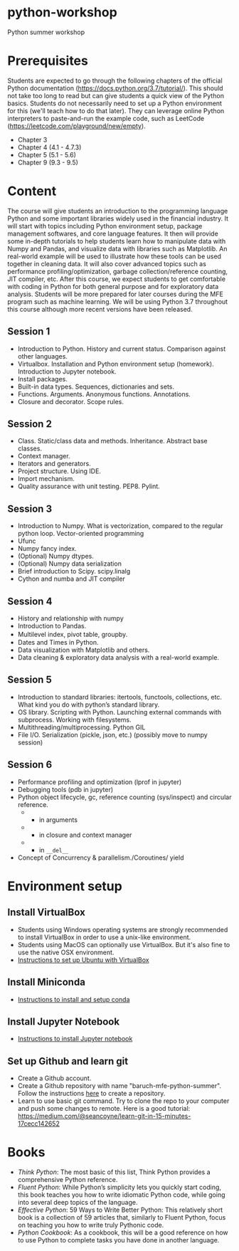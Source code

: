 # python-workshop
Python summer workshop


# Prerequisites
Students are expected to go through the following chapters of the official Python documentation (https://docs.python.org/3.7/tutorial/). This should not take too long to read but can give students a quick view of the Python basics. Students do not necessarily need to set up a Python environment for this (we'll teach how to do that later). They can leverage online Python interpreters to paste-and-run the example code, such as LeetCode (https://leetcode.com/playground/new/empty).
* Chapter 3
* Chapter 4 (4.1 - 4.7.3)
* Chapter 5 (5.1 - 5.6)
* Chapter 9 (9.3 - 9.5)

# Content
The course will give students an introduction to the programming language Python and some important libraries widely used in the financial industry. It will start with topics including Python environment setup, package management softwares, and core language features. It then will provide some in-depth tutorials to help students learn how to manipulate data with Numpy and Pandas, and visualize data with libraries such as Matplotlib. An real-world example will be used to illustrate how these tools can be used together in cleaning data. It will also cover advanced topics such as performance profiling/optimization, garbage collection/reference counting, JIT compiler, etc. After this course, we expect students to get comfortable with coding in Python for both general purpose and for exploratory data analysis. Students will be more prepared for later courses during the MFE program such as machine learning. We will be using Python 3.7 throughout this course although more recent versions have been released.

 
## Session 1
* Introduction to Python. History and current status. Comparison against other languages.
* Virtualbox. Installation and Python environment setup (homework). Introduction to Jupyter notebook.
* Install packages.
* Built-in data types. Sequences, dictionaries and sets. 
* Functions. Arguments. Anonymous functions. Annotations.
* Closure and decorator. Scope rules. 

## Session 2
* Class. Static/class data and methods. Inheritance. Abstract base classes. 
* Context manager. 
* Iterators and generators.
* Project structure. Using IDE.
* Import mechanism.
* Quality assurance with unit testing. PEP8. Pylint. 

## Session 3
* Introduction to Numpy. What is vectorization, compared to the regular python loop. Vector-oriented programming
* Ufunc
* Numpy fancy index.
* (Optional) Numpy dtypes.
* (Optional) Numpy data serialization
* Brief introduction to Scipy. scipy.linalg
* Cython and numba and JIT compiler

## Session 4
* History and relationship with numpy
* Introduction to Pandas. 
* Multilevel index, pivot table, groupby. 　
* Dates and Times in Python.
* Data visualization with Matplotlib and others.
* Data cleaning & exploratory data analysis with a real-world example. 

## Session 5
* Introduction to standard libraries: itertools, functools, collections, etc. What kind you do with python’s standard library.
* OS library. Scripting with Python. Launching external commands with subprocess. Working with filesystems. 
* Multithreading/multiprocessing. Python GIL
* File I/O. Serialization (pickle, json, etc.) (possibly move to numpy session)

## Session 6
* Performance profiling and optimization (lprof in jupyter)
* Debugging tools (pdb in jupyter)
* Python object lifecycle, gc, reference counting (sys/inspect) and circular reference. 
  * - in arguments
  * - in closure and context manager
  * - in `__del__`
* Concept of Concurrency & parallelism./Coroutines/ yield


# Environment setup
## Install VirtualBox
* Students using Windows operating systems are strongly recommended to install VirtualBox in order to use a unix-like environment. 
* Students using MacOS can optionally use VirtualBox. But it's also fine to use the native OSX environment.
* [Instructions to set up Ubuntu with VirtualBox](docs/virtualbox.md) 

## Install Miniconda
* [Instructions to install and setup conda](docs/conda.md)

## Install Jupyter Notebook
* [Instructions to install Jupyter notebook](docs/jupyter.md)

## Set up Github and learn git
* Create a Github account.
* Create a Github repository with name "baruch-mfe-python-summer". 
Follow the instructions [here](https://docs.github.com/en/github/getting-started-with-github/create-a-repo) to create a repository.
* Learn to use basic git command. Try to clone the repo to your computer and push some changes to remote. 
Here is a good tutorial: https://medium.com/@seancoyne/learn-git-in-15-minutes-17cecc142652

# Books
* *Think Python*: The most basic of this list, Think Python provides a comprehensive Python reference.
* *Fluent Python*: While Python’s simplicity lets you quickly start coding, this book teaches you how to write idiomatic Python code, while going into several deep topics of the language.
* *Effective Python*: 59 Ways to Write Better Python: This relatively short book is a collection of 59 articles that, similarly to Fluent Python, focus on teaching you how to write truly Pythonic code.
* *Python Cookbook*: As a cookbook, this will be a good reference on how to use Python to complete tasks you have done in another language.
